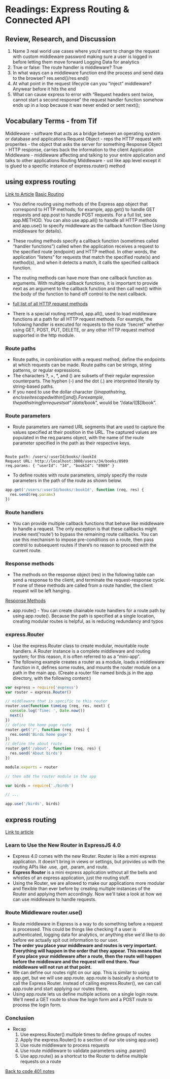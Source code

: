 # Readings: Express Routing & Connected API

## Review, Research, and Discussion

1. Name 3 real world use cases where you’d want to change the request with custom middleware
  password
  making sure a user is logged in before letting them move forward
  Logging Data for analytics
1. True or false: The route handler is middleware? 
  True
1. In what ways can a middleware function end the process and send data to the browser?
  res.send()/res.end()
1. At what point in the request lifecycle can you “inject” middleware?
  Anywear before it hits the end
1. What can cause express to error with “Request headers sent twice, cannot start a second response”
the request handler function somehow ends up in a loop because it was never ended or sent next();

## Vocabulary Terms - from Tif

Middleware - software that acts as a bridge between an operating system or database and applications
Request Object - reps the HTTP request with properites - the object that asks the server for something
Response Object - HTTP response, carries back the information to the client
Application Middleware - middleware affecting and talking to your entire application and talks to other applications
Routing Middleware - ust like app level except it is glued to a specific instance of express.router() method

## using express routing

[Link to Article](https://expressjs.com/en/guide/routing.html)
[Basic Routing](https://expressjs.com/en/starter/basic-routing.html)

- You define routing using methods of the Express app object that correspond to HTTP methods; for example, app.get() to handle GET requests and app.post to handle POST requests. For a full list, see app.METHOD. You can also use app.all() to handle all HTTP methods and app.use() to specify middleware as the callback function (See Using middleware for details).
- These routing methods specify a callback function (sometimes called “handler functions”) called when the application receives a request to the specified route (endpoint) and HTTP method. In other words, the application “listens” for requests that match the specified route(s) and method(s), and when it detects a match, it calls the specified callback function.
- The routing methods can have more than one callback function as arguments. With multiple callback functions, it is important to provide next as an argument to the callback function and then call next() within the body of the function to hand off control to the next callback.

-  [full list of all HTTP request methods](https://expressjs.com/en/4x/api.html#app.METHOD)

- There is a special routing method, app.all(), used to load middleware functions at a path for all HTTP request methods. For example, the following handler is executed for requests to the route “/secret” whether using GET, POST, PUT, DELETE, or any other HTTP request method supported in the http module.

### Route paths

- Route paths, in combination with a request method, define the endpoints at which requests can be made. Route paths can be strings, string patterns, or regular expressions.
- The characters ?, +, *, and () are subsets of their regular expression counterparts. The hyphen (-) and the dot (.) are interpreted literally by string-based paths.
- If you need to use the dollar character ($) in a path string, enclose it escaped within ([ and ]). For example, the path string for requests at “/data/$book”, would be “/data/([\$])book”.

### Route parameters

- Route parameters are named URL segments that are used to capture the values specified at their position in the URL. The captured values are populated in the req.params object, with the name of the route parameter specified in the path as their respective keys.

```

Route path: /users/:userId/books/:bookId
Request URL: http://localhost:3000/users/34/books/8989
req.params: { "userId": "34", "bookId": "8989" }
```

- To define routes with route parameters, simply specify the route parameters in the path of the route as shown below.

```js
app.get('/users/:userId/books/:bookId', function (req, res) {
  res.send(req.params)
})
```

### Route handlers

- You can provide multiple callback functions that behave like middleware to handle a request. The only exception is that these callbacks might invoke next('route') to bypass the remaining route callbacks. You can use this mechanism to impose pre-conditions on a route, then pass control to subsequent routes if there’s no reason to proceed with the current route.

### Response methods

- The methods on the response object (res) in the following table can send a response to the client, and terminate the request-response cycle. If none of these methods are called from a route handler, the client request will be left hanging.

[Response Methods](response-methods.png)

- app.route() - You can create chainable route handlers for a route path by using app.route(). Because the path is specified at a single location, creating modular routes is helpful, as is reducing redundancy and typos

### express.Router

- Use the express.Router class to create modular, mountable route handlers. A Router instance is a complete middleware and routing system; for this reason, it is often referred to as a “mini-app”.
- The following example creates a router as a module, loads a middleware function in it, defines some routes, and mounts the router module on a path in the main app. (Create a router file named birds.js in the app directory, with the following content:)

```js
var express = require('express')
var router = express.Router()

// middleware that is specific to this router
router.use(function timeLog (req, res, next) {
  console.log('Time: ', Date.now())
  next()
})
// define the home page route
router.get('/', function (req, res) {
  res.send('Birds home page')
})
// define the about route
router.get('/about', function (req, res) {
  res.send('About birds')
})

module.exports = router

// then add the router module in the app

var birds = require('./birds')

// ...

app.use('/birds', birds)
```

## express routing

[Link to article](https://scotch.io/tutorials/learn-to-use-the-new-router-in-expressjs-4)

### Learn to Use the New Router in ExpressJS 4.0

- Express 4.0 comes with the new Router. Router is like a mini express application. It doesn't bring in views or settings, but provides us with the routing APIs like .use, .get, .param, and route.
- **Express Router** is a mini express application without all the bells and whistles of an express application, just the routing stuff.
- Using the Router, we are allowed to make our applications more modular and flexible than ever before by creating multiple instances of the Router and applying them accordingly. Now we'll take a look at how we can use middleware to handle requests.

### Route Middleware router.use()

- Route middleware in Express is a way to do something before a request is processed. This could be things like checking if a user is authenticated, logging data for analytics, or anything else we'd like to do before we actually spit out information to our user.
- **The order you place your middleware and routes is very important. Everything will happen in the order that they appear. This means that if you place your middleware after a route, then the route will happen before the middleware and the request will end there. Your middleware will not run at that point.**
- We can define our routes right on our app. This is similar to using app.get, but we will use app.route. app.route is basically a shortcut to call the Express Router. Instead of calling express.Router(), we can call app.route and start applying our routes there. 
- Using app.route lets us define multiple actions on a single login route. We'll need a GET route to show the login form and a POST route to process the login form.

### Conclusion

- Recap
  1. Use express.Router() multiple times to define groups of routes
  1. Apply the express.Router() to a section of our site using app.use()
  1. Use route middleware to process requests
  1. Use route middleware to validate parameters using .param()
  1. Use app.route() as a shortcut to the Router to define multiple requests on a route

[Back to code 401 notes](../401-Javascript.md)